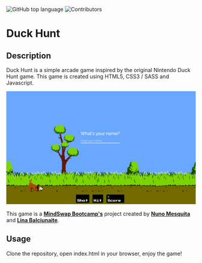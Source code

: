 ![GitHub top language](https://img.shields.io/github/languages/top/LittleBlueDot/duck-hunt-game?color=green) ![Contributors](https://img.shields.io/github/contributors/LittleBlueDot/duck-hunt-game?color=blue)

# Duck Hunt

## Description

Duck Hunt is a simple arcade game inspired by the original Nintendo Duck Hunt game. This game is created using HTML5, CSS3 / SASS and Javascript.

![My image](duck-hunt.png)

This game is a **[MindSwap Bootcamp's](https://mindswap.academy/)** project created by **[Nuno Mesquita](https://github.com/nunogmesquita)** and **[Lina Balciunaite](https://github.com/LittleBlueDot)**.

## Usage

Clone the repository, open index.html in your browser, enjoy the game!
